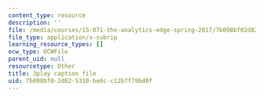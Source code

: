 ```yaml
---
content_type: resource
description: ''
file: /media/courses/15-071-the-analytics-edge-spring-2017/7b098bf02d825310be6cc12b7f79bd0f_plpDQpjB044.vtt
file_type: application/x-subrip
learning_resource_types: []
ocw_type: OCWFile
parent_uid: null
resourcetype: Other
title: 3play caption file
uid: 7b098bf0-2d82-5310-be6c-c12b7f79bd0f
---
```

